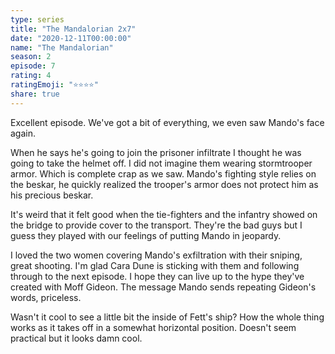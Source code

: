 ```yaml
---
type: series
title: "The Mandalorian 2x7"
date: "2020-12-11T00:00:00"
name: "The Mandalorian"
season: 2
episode: 7
rating: 4
ratingEmoji: "⭐️⭐️⭐️⭐️"
share: true
---
```


Excellent episode. We've got a bit of everything, we even saw Mando's face again.

When he says he's going to join the prisoner infiltrate I thought he was going to take the helmet off. I did not imagine them wearing stormtrooper armor. Which is complete crap as we saw. Mando's fighting style relies on the beskar, he quickly realized the trooper's armor does not protect him as his precious beskar.

It's weird that it felt good when the tie-fighters and the infantry showed on the bridge to provide cover to the transport. They're the bad guys but I guess they played with our feelings of putting Mando in jeopardy.

I loved the two women covering Mando's exfiltration with their sniping, great shooting. I'm glad Cara Dune is sticking with them and following through to the next episode. I hope they can live up to the hype they've created with Moff Gideon. The message Mando sends repeating Gideon's words, priceless.

Wasn't it cool to see a little bit the inside of Fett's ship? How the whole thing works as it takes off in a somewhat horizontal position. Doesn't seem practical but it looks damn cool.
